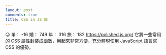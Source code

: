 ```yaml
---
layout: post
comments: true
title: CSS in JS 庫
---
```


:wink: 單： -16 婚： 749 年： 316 旅： 182
https://polished.js.org/
它將一些常用的 CSS 屬性封裝成函數，用起來非常方便，充分體現使用 JavaScript 語言寫 CSS 的優勢。
